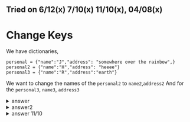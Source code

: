 Tried on 6/12(x) 7/10(x) 11/10(x), 04/08(x)
---

# Change Keys

We have dictionaries,
```
personal = {"name":"J","address": "somewhere over the rainbow",}
personal2 = {"name":"H","address": "heeee"}
personal3 = {"name":"R","address":"earth"}
```

We want to change the names of the ```personal2``` to ```name2```,```address2```
And for the ```personal3```, ```name3```, ```address3```

<details>
  <summary>answer</summary>
  
  ```py
  personal2 = {k + str(2):v for k,v in personal2.items()}
  personal3 = {k + str(3):v for k,v in personal3.items()}
  
  print(personal2)
  print(personal3)
  ```
  
</details>

<details>
  <summary>answer2</summary>
  
  ```py
  personal2_new = {}
  for k,v in personal2.items():
      k = k + str(2)
      personal2_new[k] = v
  print(personal2_new)

  personal3_new = {}
  for k,v in personal3.items():
      k = k + str(3)
      personal3_new[k] = v
  print(personal3_new)
  ```
</details>


<details>
  <summary>answer 11/10</summary>
  
  ```py
  personal = {"name":"J","address": "somewhere over the rainbow",}
  personal2 = {"name":"H","address": "heeee"}
  personal3 = {"name":"R","address":"earth"}

  personal2 = {}
  for k,v in personal.items():
      if k == "name":
          personal2[k+str(2)] = "H"
      elif k == "address":
          personal2[k+str(2)] = "heeee"

  personal3 = {}
  for k,v in personal.items():
      if k == "name":
          personal3[k+str(3)] = "R"
      elif k == "address":
          personal3[k+str(3)] = "earth"

  print(personal2)
  print(personal3)
  ```
</details>
